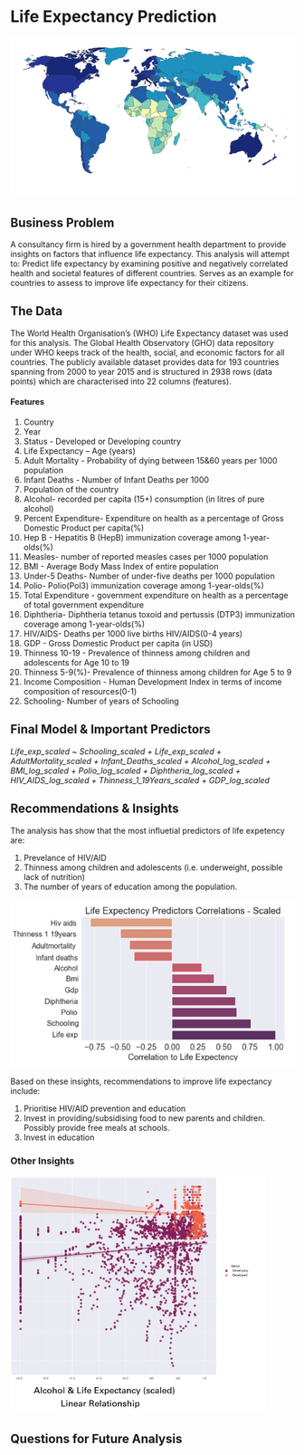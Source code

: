# Life Expectancy Prediction


![LE Map](LE_.png)

## Business Problem 
A consultancy firm is hired by a government health department to provide insights on factors that influence life expectancy. This analysis will attempt to:
Predict life expectancy by examining positive and negatively correlated health and societal features of different countries. 
Serves as an example for countries to assess to improve life expectancy for their citizens.


## The Data 

The  World Health Organisation’s (WHO) Life Expectancy dataset was used for this analysis. 
The Global Health Observatory (GHO) data repository under WHO keeps track of the health, social, and economic factors for all countries. 
The publicly available dataset provides data for 193 countries spanning from 2000 to year 2015 and is structured in 2938 rows (data points) which are characterised into 22 columns (features). 

#### Features 
1. Country
2. Year
3. Status - Developed or Developing country
4. Life Expectancy – Age (years)
5. Adult Mortality - Probability of dying between 15&60 years per 1000 population
6. Infant Deaths - Number of Infant Deaths per 1000
7. Population of the country 
8. Alcohol- recorded per capita (15+) consumption (in litres of pure alcohol)
9. Percent Expenditure- Expenditure on health as a percentage of Gross Domestic Product per capita(%)
10. Hep B - Hepatitis B (HepB) immunization coverage among 1-year-olds(%)
11. Measles- number of reported measles cases per 1000 population
12. BMI - Average Body Mass Index of entire population
13. Under-5 Deaths- Number of under-five deaths per 1000 population
14. Polio- Polio(Pol3) immunization coverage among 1-year-olds(%)
15. Total Expenditure - government expenditure on health as a percentage of total government expenditure
16. Diphtheria- Diphtheria tetanus toxoid and pertussis (DTP3) immunization coverage among 1-year-olds(%)
17. HIV/AIDS- Deaths per 1000 live births HIV/AIDS(0-4 years)
18. GDP - Gross Domestic Product per capita (in USD)
19. Thinness 10-19 - Prevalence of thinness among children and adolescents for Age 10 to 19     
20. Thinness 5-9(%)- Prevalence of thinness among children for Age 5 to 9
21. Income Composition - Human Development Index in terms of income composition of resources(0-1)
22. Schooling- Number of years of Schooling


## Final Model & Important Predictors 
*Life_exp_scaled  ~  Schooling_scaled + Life_exp_scaled +  AdultMortality_scaled +   Infant_Deaths_scaled + Alcohol_log_scaled + BMI_log_scaled + Polio_log_scaled + Diphtheria_log_scaled + HIV_AIDS_log_scaled + Thinness_1_19Years_scaled + GDP_log_scaled*





## Recommendations & Insights 

The analysis has show that the most influetial predictors of life expetency are:  
1. Prevelance of HIV/AID 
2. Thinness among children and adolescents (i.e. underweight, possible lack of nutrition)
3. The number of years of education among the population. 

![Correlations](Feature_correlations_scaled_.png) 

Based on these insights, recommendations to improve life expectancy include:
1. Prioritise HIV/AID prevention and education  
6. Invest in providing/subsidising food to new parents and children. Possibly provide free meals at schools. 
7. Invest in education 


### Other Insights 

<img src="Alcohol_LR.png" width="450" height="420">

## Questions for Future Analysis 


